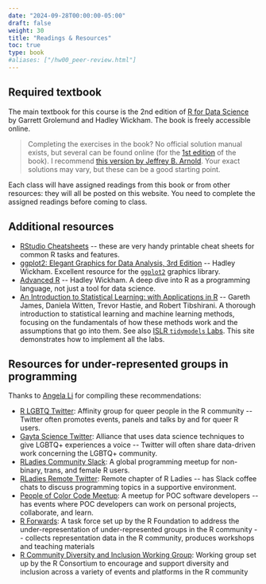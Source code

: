 ```yaml
---
date: "2024-09-28T00:00:00-05:00"
draft: false
weight: 30
title: "Readings & Resources"
toc: true
type: book
#aliases: ["/hw00_peer-review.html"]
---
```


## Required textbook

The main textbook for this course is the 2nd edition of [R for Data Science](https://r4ds.hadley.nz/) by Garrett Grolemund and Hadley Wickham. The book is freely accessible online.

  > Completing the exercises in the book? No official solution manual exists, but several can be found online (for the [1st edition](https://r4ds.had.co.nz/) of the book). I recommend [this version by Jeffrey B. Arnold](https://jrnold.github.io/r4ds-exercise-solutions/). Your exact solutions may vary, but these can be a good starting point.

Each class will have assigned readings from this book or from other resources: they will all be posted on this website. You need to complete the assigned readings before coming to class. 


## Additional resources

* [RStudio Cheatsheets](https://www.rstudio.com/resources/cheatsheets/) -- these are very handy printable cheat sheets for common R tasks and features.
* [ggplot2: Elegant Graphics for Data Analysis, 3rd Edition](https://ggplot2-book.org/) -- Hadley Wickham. Excellent resource for the [`ggplot2`](https://cran.r-project.org/web/packages/ggplot2/index.html) graphics library.
* [Advanced R](https://adv-r.hadley.nz/) -- Hadley Wickham. A deep dive into R as a programming language, not just a tool for data science.
* [An Introduction to Statistical Learning: with Applications in R](https://www.statlearning.com/) -- Gareth James, Daniela Witten, Trevor Hastie, and Robert Tibshirani. A thorough introduction to statistical learning and machine learning methods, focusing on the fundamentals of how these methods work and the assumptions that go into them. See also [ISLR `tidymodels` Labs](https://emilhvitfeldt.github.io/ISLR-tidymodels-labs/). This site demonstrates how to implement all the labs.


## Resources for under-represented groups in programming

Thanks to [Angela Li](https://angela-li.github.io/) for compiling these recommendations:

* [R LGBTQ Twitter](https://twitter.com/r_lgbtq): Affinity group for queer people in the R community -- Twitter often promotes events, panels and talks by and for queer R users. 
* [Gayta Science Twitter](https://twitter.com/gaytascience): Alliance that uses data science techniques to give LGBTQ+ experiences a voice -- Twitter will often share data-driven work concerning the LGBTQ+ community. 
* [RLadies Community Slack](http://bit.ly/rladies-slack): A global programming meetup for non-binary, trans, and female R users. 
* [RLadies Remote Twitter](https://twitter.com/RLadiesRemote): Remote chapter of R Ladies -- has Slack coffee chats to discuss programming topics in a supportive environment. 
* [People of Color Code Meetup](https://www.meetup.com/People-of-Color-Code/): A meetup for POC software developers -- has events where POC developers can work on personal projects, collaborate, and learn. 
* [R Forwards](https://forwards.github.io/): A task force set up by the R Foundation to address the under-representation of under-represented groups in the R community -- collects representation data in the R community, produces workshops and teaching materials
* [R Community Diversity and Inclusion Working Group](https://github.com/RConsortium/RCDI-WG): Working group set up by the R Consortium to encourage and support diversity and inclusion across a variety of events and platforms in the R community 
